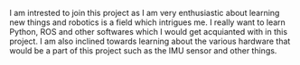 I am intrested to join this project as I am very enthusiastic about learning new things and robotics is a field which intrigues me. I really want to learn Python, ROS and other softwares which I would get acquianted with in this project.
I am also inclined towards learning about the various hardware that would be a part of this project such as the IMU sensor and other things.
